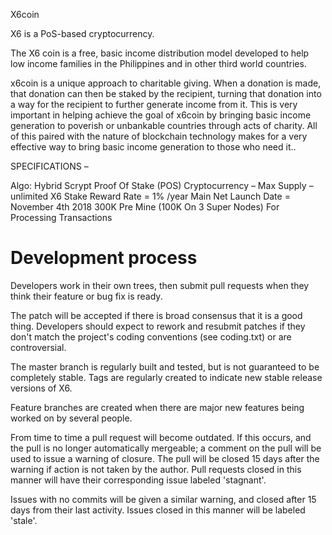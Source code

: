 
X6coin

X6 is a PoS-based cryptocurrency.

The X6 coin is a free, basic income distribution model developed to help low income families in the Philippines and in other third world countries.

x6coin is a unique approach to charitable giving. When a donation is made, that donation can then be staked by the recipient, turning that donation into a way for the recipient to further generate income from it. This is very important in helping achieve the goal of x6coin by bringing basic income generation to poverish or unbankable countries through acts of charity. All of this paired with the nature of blockchain technology makes for a very effective way to bring basic income generation to those who need it..

SPECIFICATIONS –

Algo: Hybrid Scrypt Proof Of Stake (POS) Cryptocurrency –
Max Supply – unlimited X6
Stake Reward Rate = 1% /year
Main Net Launch Date = November 4th 2018
300K Pre Mine (100K On 3 Super Nodes) For Processing Transactions

Development process
===========================

Developers work in their own trees, then submit pull requests when
they think their feature or bug fix is ready.

The patch will be accepted if there is broad consensus that it is a
good thing.  Developers should expect to rework and resubmit patches
if they don't match the project's coding conventions (see coding.txt)
or are controversial.

The master branch is regularly built and tested, but is not guaranteed
to be completely stable. Tags are regularly created to indicate new
stable release versions of X6.

Feature branches are created when there are major new features being
worked on by several people.

From time to time a pull request will become outdated. If this occurs, and
the pull is no longer automatically mergeable; a comment on the pull will
be used to issue a warning of closure. The pull will be closed 15 days
after the warning if action is not taken by the author. Pull requests closed
in this manner will have their corresponding issue labeled 'stagnant'.

Issues with no commits will be given a similar warning, and closed after
15 days from their last activity. Issues closed in this manner will be 
labeled 'stale'.
